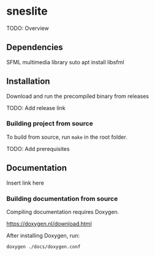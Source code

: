 # sneslite
TODO: Overview

## Dependencies
SFML multimedia library
suto apt install libsfml

## Installation
Download and run the precompiled binary from releases

TODO: Add release link

### Building project from source
To build from source, run `make` in the root folder.

TODO: Add prerequisites

## Documentation
Insert link here

### Building documentation from source
Compiling documentation requires Doxygen.

https://doxygen.nl/download.html

After installing Doxygen, run:
```
doxygen ./docs/doxygen.conf
```
